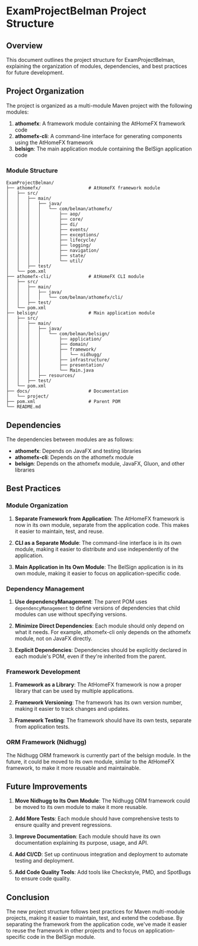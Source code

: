 # ExamProjectBelman Project Structure

## Overview

This document outlines the project structure for ExamProjectBelman, explaining the organization of modules, dependencies, and best practices for future development.

## Project Organization

The project is organized as a multi-module Maven project with the following modules:

1. **athomefx**: A framework module containing the AtHomeFX framework code
2. **athomefx-cli**: A command-line interface for generating components using the AtHomeFX framework
3. **belsign**: The main application module containing the BelSign application code

### Module Structure

```
ExamProjectBelman/
├── athomefx/                  # AtHomeFX framework module
│   ├── src/
│   │   ├── main/
│   │   │   ├── java/
│   │   │   │   └── com/belman/athomefx/
│   │   │   │       ├── aop/
│   │   │   │       ├── core/
│   │   │   │       ├── di/
│   │   │   │       ├── events/
│   │   │   │       ├── exceptions/
│   │   │   │       ├── lifecycle/
│   │   │   │       ├── logging/
│   │   │   │       ├── navigation/
│   │   │   │       ├── state/
│   │   │   │       └── util/
│   │   ├── test/
│   └── pom.xml
├── athomefx-cli/              # AtHomeFX CLI module
│   ├── src/
│   │   ├── main/
│   │   │   ├── java/
│   │   │   │   └── com/belman/athomefx/cli/
│   │   ├── test/
│   └── pom.xml
├── belsign/                   # Main application module
│   ├── src/
│   │   ├── main/
│   │   │   ├── java/
│   │   │   │   └── com/belman/belsign/
│   │   │   │       ├── application/
│   │   │   │       ├── domain/
│   │   │   │       ├── framework/
│   │   │   │       │   └── nidhugg/
│   │   │   │       ├── infrastructure/
│   │   │   │       ├── presentation/
│   │   │   │       └── Main.java
│   │   │   ├── resources/
│   │   ├── test/
│   └── pom.xml
├── docs/                      # Documentation
│   └── project/
├── pom.xml                    # Parent POM
└── README.md
```

## Dependencies

The dependencies between modules are as follows:

- **athomefx**: Depends on JavaFX and testing libraries
- **athomefx-cli**: Depends on the athomefx module
- **belsign**: Depends on the athomefx module, JavaFX, Gluon, and other libraries

## Best Practices

### Module Organization

1. **Separate Framework from Application**: The AtHomeFX framework is now in its own module, separate from the application code. This makes it easier to maintain, test, and reuse.

2. **CLI as a Separate Module**: The command-line interface is in its own module, making it easier to distribute and use independently of the application.

3. **Main Application in Its Own Module**: The BelSign application is in its own module, making it easier to focus on application-specific code.

### Dependency Management

1. **Use dependencyManagement**: The parent POM uses `dependencyManagement` to define versions of dependencies that child modules can use without specifying versions.

2. **Minimize Direct Dependencies**: Each module should only depend on what it needs. For example, athomefx-cli only depends on the athomefx module, not on JavaFX directly.

3. **Explicit Dependencies**: Dependencies should be explicitly declared in each module's POM, even if they're inherited from the parent.

### Framework Development

1. **Framework as a Library**: The AtHomeFX framework is now a proper library that can be used by multiple applications.

2. **Framework Versioning**: The framework has its own version number, making it easier to track changes and updates.

3. **Framework Testing**: The framework should have its own tests, separate from application tests.

### ORM Framework (Nidhugg)

The Nidhugg ORM framework is currently part of the belsign module. In the future, it could be moved to its own module, similar to the AtHomeFX framework, to make it more reusable and maintainable.

## Future Improvements

1. **Move Nidhugg to Its Own Module**: The Nidhugg ORM framework could be moved to its own module to make it more reusable.

2. **Add More Tests**: Each module should have comprehensive tests to ensure quality and prevent regressions.

3. **Improve Documentation**: Each module should have its own documentation explaining its purpose, usage, and API.

4. **Add CI/CD**: Set up continuous integration and deployment to automate testing and deployment.

5. **Add Code Quality Tools**: Add tools like Checkstyle, PMD, and SpotBugs to ensure code quality.

## Conclusion

The new project structure follows best practices for Maven multi-module projects, making it easier to maintain, test, and extend the codebase. By separating the framework from the application code, we've made it easier to reuse the framework in other projects and to focus on application-specific code in the BelSign module.